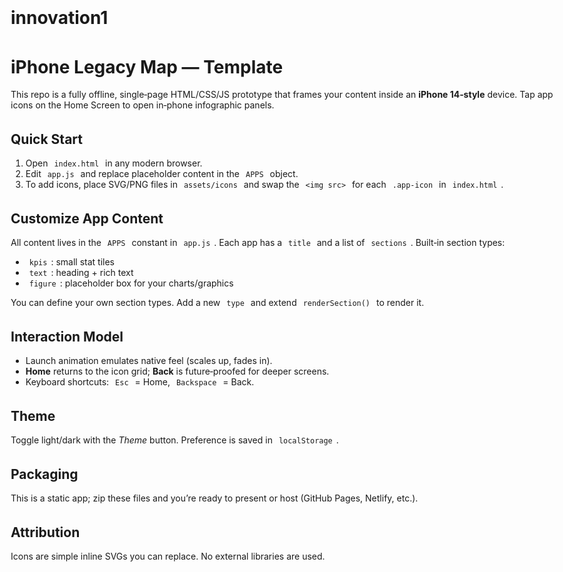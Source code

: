 # innovation1
<!DOCTYPE html>
<html lang="en">
<head>
  <meta charset="UTF-8" />
  <meta name="viewport" content="width=device-width, initial-scale=1" />
  <title>README — iPhone Legacy Map</title>
  <link rel="stylesheet" href="style.css" />
  <style>
    body { max-width: 900px; margin: 0 auto; padding: 24px; }
    code { background: rgba(255,255,255,.08); padding: 2px 6px; border-radius: 6px; }
    pre { background: rgba(255,255,255,.06); padding: 12px; border-radius: 10px; overflow: auto; }
    h1,h2,h3 { margin-top: 1.6em; }
    a { color: var(--accent); }
  </style>
</head>
<body>
  <h1>iPhone Legacy Map — Template</h1>
  <p>This repo is a fully offline, single‑page HTML/CSS/JS prototype that frames your content inside an <strong>iPhone 14‑style</strong> device. Tap app icons on the Home Screen to open in‑phone infographic panels.</p>

  <h2>Quick Start</h2>
  <ol>
    <li>Open <code>index.html</code> in any modern browser.</li>
    <li>Edit <code>app.js</code> and replace placeholder content in the <code>APPS</code> object.</li>
    <li>To add icons, place SVG/PNG files in <code>assets/icons</code> and swap the <code>&lt;img src&gt;</code> for each <code>.app-icon</code> in <code>index.html</code>.</li>
  </ol>

  <h2>Customize App Content</h2>
  <p>All content lives in the <code>APPS</code> constant in <code>app.js</code>. Each app has a <code>title</code> and a list of <code>sections</code>. Built‑in section types:</p>
  <ul>
    <li><code>kpis</code>: small stat tiles</li>
    <li><code>text</code>: heading + rich text</li>
    <li><code>figure</code>: placeholder box for your charts/graphics</li>
  </ul>
  <p>You can define your own section types. Add a new <code>type</code> and extend <code>renderSection()</code> to render it.</p>

  <h2>Interaction Model</h2>
  <ul>
    <li>Launch animation emulates native feel (scales up, fades in).</li>
    <li><strong>Home</strong> returns to the icon grid; <strong>Back</strong> is future‑proofed for deeper screens.</li>
    <li>Keyboard shortcuts: <code>Esc</code> = Home, <code>Backspace</code> = Back.</li>
  </ul>

  <h2>Theme</h2>
  <p>Toggle light/dark with the <em>Theme</em> button. Preference is saved in <code>localStorage</code>.</p>

  <h2>Packaging</h2>
  <p>This is a static app; zip these files and you’re ready to present or host (GitHub Pages, Netlify, etc.).</p>

  <h2>Attribution</h2>
  <p>Icons are simple inline SVGs you can replace. No external libraries are used.</p>
</body>
</html>
